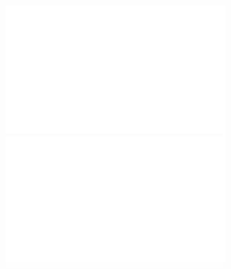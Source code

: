 <div align='center'>
  <picture>
    <source media="(prefers-color-scheme: dark)" srcset="https://github.com/RainCmd/RainCmd/blob/main/generated/overview-dark.svg">
    <source media="(prefers-color-scheme: light)" srcset="https://github.com/RainCmd/RainCmd/blob/main/generated/overview.svg">
    <img src="https://github.com/RainCmd/RainCmd/blob/main/generated/overview.svg">
  </picture>
  <picture>
    <source media="(prefers-color-scheme: dark)" srcset="https://github.com/RainCmd/RainCmd/blob/main/generated/languages-dark.svg">
    <source media="(prefers-color-scheme: light)" srcset="https://github.com/RainCmd/RainCmd/blob/main/generated/languages.svg">
    <img src="https://github.com/RainCmd/RainCmd/blob/main/generated/languages.svg">
  </picture>
</div>
